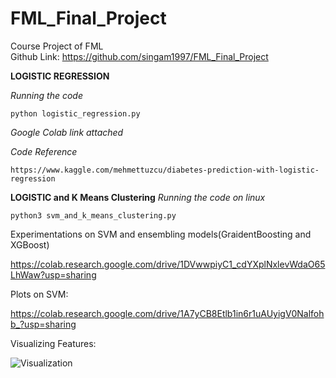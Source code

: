 # FML_Final_Project
Course Project of FML  
Github Link: https://github.com/singam1997/FML_Final_Project

**LOGISTIC REGRESSION**

*Running the code*

	python logistic_regression.py

*Google Colab link attached*

*Code Reference*
	
	https://www.kaggle.com/mehmettuzcu/diabetes-prediction-with-logistic-regression

**LOGISTIC and K Means Clustering**
*Running the code on linux*

	python3 svm_and_k_means_clustering.py

Experimentations on SVM and ensembling models(GraidentBoosting and XGBoost)  

https://colab.research.google.com/drive/1DVwwpiyC1_cdYXplNxlevWdaO65LhWaw?usp=sharing

Plots on SVM:

https://colab.research.google.com/drive/1A7yCB8Etlb1in6r1uAUyigV0Nalfohb_?usp=sharing

Visualizing Features:

![Visualization](https://user-images.githubusercontent.com/88259695/143684572-326ddec2-3cf3-4df5-9b98-3801c39bd50c.jpeg)



